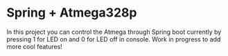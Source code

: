 # Spring + Atmega328p
In this project you can control the Atmega through Spring boot currently by pressing 1 for LED on and 0 for LED off in console.
Work in progress to add more cool features!
